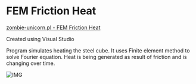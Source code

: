 # FEM Friction Heat

[zombie-unicorn.pl - FEM Friction Heat](http://zombie-unicorn.pl/projects-cpp-fem-friction-heat/)

Created using Visual Studio 

Program simulates heating the steel cube. 
It uses Finite element method to solve Fourier equation. 
Heat is being generated as result of friction and is changing over time. 

![IMG](http://zombie-unicorn.pl/wp-content/uploads/2019/01/Cpp_FEM_Friction_Heat-1024x480.png)
